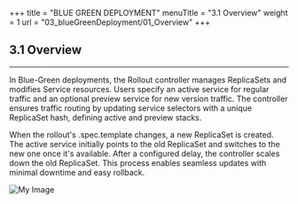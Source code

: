 +++
title = "BLUE GREEN DEPLOYMENT"
menuTitle = "3.1 Overview"
weight = 1
url = "03_blueGreenDeployment/01_Overview"
+++

## 3.1 Overview
-----

In Blue-Green deployments, the Rollout controller manages ReplicaSets and modifies Service resources. Users specify an active service for regular traffic and an optional preview service for new version traffic. The controller ensures traffic routing by updating service selectors with a unique ReplicaSet hash, defining active and preview stacks.

When the rollout's .spec.template changes, a new ReplicaSet is created. The active service initially points to the old ReplicaSet and switches to the new one once it's available. After a configured delay, the controller scales down the old ReplicaSet. This process enables seamless updates with minimal downtime and easy rollback.

<img src="/images/blue-green.png" alt="My Image" />